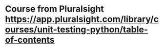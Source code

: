 # Course from Pluralsight <https://app.pluralsight.com/library/courses/unit-testing-python/table-of-contents>

